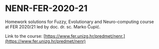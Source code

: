 # NENR-FER-2020-21
Homework solutions for Fuzzy, Evolutionary and Neuro-computing course at FER 2020/21 led by doc. dr. sc. Marko Čupić.

Link to the course: [https://www.fer.unizg.hr/predmet/nenr.](https://www.fer.unizg.hr/predmet/nenr)
